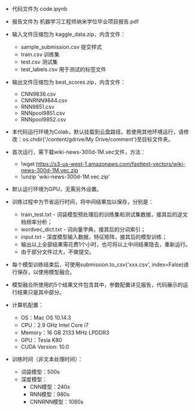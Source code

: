 * 代码文件为 code.ipynb
* 报告文件为 机器学习工程师纳米学位毕业项目报告.pdf
* 输入文件压缩包为 kaggle_data.zip，内含文件：
    * sample_submission.csv 提交样式
    * train.csv 训练集
    * test.csv 测试集
    * test_labels.csv 用于测试的标签文件
* 输出文件压缩包为 best_scores.zip，内含文件：
    * CNN9836.csv
    * CNNRNN9844.csv
    * RNN9851.csv
    * RNNpool9851.csv
    * RNNpool9852.csv

* 本代码运行环境为Colab，默认挂载到云盘路径。若使用其他环境运行，请修改：os.chdir('/content/gdrive/My Drive/comment')至目标文件夹。
* 首次运行，需下载wiki-news-300d-1M.vec文件，方法：
    * !wget https://s3-us-west-1.amazonaws.com/fasttext-vectors/wiki-news-300d-1M.vec.zip
    * !unzip 'wiki-news-300d-1M.vec.zip'
* 默认运行环境为GPU，无需另外设置。

* 训练过程中为节省运行时间，将中间结果加以保存，分别是：
    * train_test.txt - 词袋模型预处理后的训练集和测试集数据，接其后的逆文档频率分析；
    * wordvec_dict.txt - 词向量字典，接其后的分词索引；
    * input.txt - 深度模型输入数据，特征矩阵，接其后的模型训练；
    * 输出以上全部结果需花费1个小时，也可将以上中间结果隐去，重新运行。
    * 由于部分文件过大，不做提交。

* 每个模型训练结束后，可使用submission.to_csv('xxx.csv', index=False)进行保存，以使用模型融合。
* 模型融合所使用的5个结果文件包含其中，参数配置详见报告，代码展示的运行结果只是其中部分。

* 计算机配置：
    * OS：Mac OS 10.14.3
    * CPU：2.9 GHz Intel Core i7
    * Memory：16 GB 2133 MHz LPDDR3
    * GPU：Tesla K80
    * CUDA Version: 10.0 
* 训练时间（非文本处理时间）：
    * 词袋模型：500s
    * 深度模型：
        * CNN模型：240s
        * RNN模型：980s
        * CNNRNN模型：1080s
